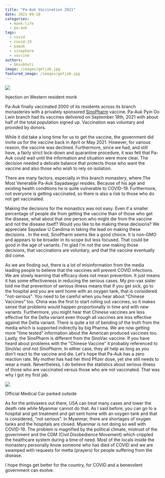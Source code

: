 ```yaml
---
title: "Pa-Auk Vaccination 2021"
date: 2021-09-18
categories: 
  - monk-life
  - pa-auk
tags: 
  - covid
  - covid-19
  - paauk
  - sinopharm
  - vaccine
authors: 
  - bksubhuti
image: /images/getjab.jpg
featured_image: /images/getjab.jpg
---
```


![](/images/getjab.jpg)

Injection on Western resident monk

Pa-Auk finally vaccinated 2000 of its residents across its branch monasteries with a privately sponsored [SinoPharm](https://en.wikipedia.org/wiki/Sinopharm_BIBP_COVID-19_vaccine) vaccine. Pa-Auk Pyin Oo Lwin branch had its vaccines delivered on September 18th, 2021 with about half of the total population signed up. Vaccination was voluntary and provided by donors.

While it did take a long time for us to get the vaccine, the government did invite us for the vaccine back in April or May 2021. However, for various reason, the vaccine was declined. Furthermore, since we had, and still have, a fairly strict lock-down and quarantine procedure, it was felt that Pa-Auk could wait until the information and situation were more clear. The decision needed a delicate balance that protects those who want the vaccine and also those who wish to rely on isolation.

There are many factors, especially in this branch monastery, where The Most Venerable Pa-Auk Sayadawgyi resides. Because of his age and existing health conditions he is quite vulnerable to COVID-19. Furthermore, not everyone is getting vaccinated, so there is also a risk to those who do not get vaccinated.

Making the decisions for the monastics was not easy. Even if a smaller percentage of people die from getting the vaccine than of those who get the disease, what about that one person who might die from the vaccine and not the disease itself? Would you like to be making these decisions? We appreciate Sayadaw U Candima in taking the lead on making these decisions . In the end, SinoPharm seems like a good choice. It is non-GMO and appears to be broader in its scope but less focused. That could be good in the age of variants. I'm glad I'm not the one making those decisions, that vaccinations are voluntary, and that the vaccine eventually did come.

As we are finding out, there is a lot of misinformation from the media leading people to believe that the vaccines will prevent COVID infections. We are slowly learning that efficacy does not mean prevention. It just means it has some effectiveness in reducing the serious cases. My pro-vax sister told me that prevention of serious illness means that if you get sick, go to the hospital and you are sent home with an oxygen tank, that is considered "not-serious". You need to be careful when you hear about "Chinese Vaccines" too. China was the first to start rolling out vaccines, so it makes sense that problems would happen proportionally in time and with new variants. Furthermore, you might hear that Chinese vaccines are less effective for the Delta variant even though all vaccines are less effective against the Delta variant. There is quite a lot of bending of the truth from the media which is supported indirectly by big Pharma. We are now getting more "time tested" information about the American produced vaccines too. Lastly, the SinoPharm is different from the SinoVac vaccine. If you have heard about problems with the "Chinese Vaccine" it probably referenced to SinoVac _and not SinoPharm_. In either case, they all help as long as you don't react to the vaccine and die. Let's hope that Pa-Auk has a zero reaction rate. My mother has had her third Pfizer dose, yet she still needs to wear a mask. Nevertheless, I do believe the statistics about serious illness of those who are vaccinated versus those who are not vaccinated. That was why I got my first jab.

![](/images/medical-car.jpg)

Official Medical Car parked outside

As for the antivaxers out there, USA can treat many cases and lower the death rate while Myanmar cannot do that. As I said before, you can go to a hospital and get treatment and get sent home with an oxygen tank and that is considered, "not serious". In Myanmar, there are shortages of oxygen tanks and the hospitals are closed. Myanmar is not doing so well with COVID-19. The problem is magnified by the political climate, mistrust of the government and the CDM (Civil Disobedience Movement) which crippled the healthcare system during a time of need. Most of the locals inside the monastery personally know someone who has died of COVID and we are swamped with requests for metta (prayers) for people suffering from the disease.

I hope things get better for the country, for COVID and a benevolent government can evolve.